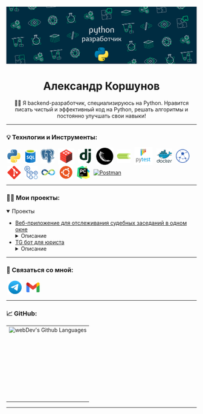 ![MasterHead](images/python-developer.gif)



<h1 align="center">Александр Коршунов </h1>
<p align="center"> 🧑‍💻 Я backend-разработчик, специализируюсь на Python. 
Нравится писать чистый и эффективный код на Python, решать алгоритмы и постоянно улучшать свои навыки!</p>


<hr>
<h3 align="left">💡 Технлогии и Инструменты:</h3>
<a href="https://www.python.org/" title='Python' target="_blank"><img align="center" src="images/python.svg" width="36" height="36" alt="Python" hspace="2" /></a>
<a href="https://ru.wikipedia.org/wiki/SQL" title="Structured Query Language — язык управления базами данных для реляционных баз данных." target="_blank"><img align="center" src="images/sql.png" width="36" height="36" alt="SQL" hspace="2" /></a>
<a href="https://www.postgresql.org/" title="PostgreSQL" target="_blank"><img align="center" src="images/postgresql.svg" width="38" height="38" alt="PostgreSQL" hspace="2" /></a>
<a href="https://redis.io/" title="Redis" target="_blank"><img align="center" src="images/redis.png" width="43" height="43" alt="Redis" hspace="3"/></a>
<a href="https://www.djangoproject.com/" title="Django" target="_blank"><img align="center" src="images/django.svg" width="38" height="38" alt="Django" hspace="3" /></a>
<a href="https://flask.palletsprojects.com/" title="Flask" target="_blank"><img align="center" src="images/flask.png" width="45" height="45" alt="Flask" hspace="3" /></a>
<a href="https://docs.celeryq.dev/en/stable/" title="Celery" target="_blank"><img align="center" src="images/celery.png" width="36" height="36" alt="Celery" hspace="3" /></a>
<a href="https://docs.pytest.org/" title="Pytest" target="_blank"><img  align="center" src="images/pytest.svg" width="48" height="48" alt="Pytest" hspace="3" /></a>
<a href="https://www.docker.com/" title="Docker" target="_blank"><img align="center" src="images/docker.svg" width="41" height="41" alt="Docker" hspace="4" /></a>
<a href="https://docs.aiohttp.org/en/stable/" title="Aiohttp" target="_blank"><img align="center" src="images/aiohttp.svg" width="36" height="36" alt="Aiohttp" hspace="3" /></a>
<a href="https://git-scm.com/" title="Git" target="_blank"><img align="center" src="images/git.svg" width="35" height="35" alt="Git" hspace="3" /></a>
<a href="https://docs.github.com/en/actions" title="GitGub Actions" target="_blank"><img align="center" src="images/github-actions.svg" width="35" height="35" alt="GitGub Actions" hspace="3" /></a>
<a href="https://ru.wikipedia.org/wiki/CI/CD" title="CI/CD" target="_blank"><img align="center" src="images/cicd.png" width="36" alt="CI/CD" hspace="3" /></a>
<a href="https://ubuntu.com/" title="Ubuntu OS" target="_blank"><img align="center" src="images/ubuntu.svg" width="38" height="38" alt="Ubuntu OS" hspace="3" /></a>
<a href="https://www.jetbrains.com/pycharm/" title="PyCharm" target="_blank"><img align="center" src="images/pycharm.svg" width="34" height="34" alt="PyCharm" hspace="3" /></a>
<a href="https://git-scm.com/" title="Postman" target="_blank"><img align="center" src="images/postman.svg" width="35" height="35" alt="Postman" hspace="3" /></a>




<hr>
<h3 align="left">👨‍💻 Мои проекты:</h3>

 <details open>
  <summary>Проекты</summary>
   <ul>
    <li><a href="https://github.com/AleksandrKorshun92/double_website">Веб-приложение для отслеживания судебных заседаний в одном окне </a></li>
     <details>
      <summary>Описание</summary>
       <b>&nbsp;&nbsp;&nbsp;&nbsp;Задача:</b>
        <ul><ul>
         <li>Разработать backend-часть для процесса отслеживания судебных заседаний в арбитражных судах.</li>
        </ul></ul>
       <b>&nbsp;&nbsp;&nbsp;&nbsp;Результаты:</b>
        <ul><ul>
         <li>Реализовал регистрацию пользователей и аутентификацию, через django.contrib.auth;</li>
         <li>Добавил функционал управления отслеживания залов судебных заседаний (добавление новых залов, изменение, удаление);</li>
         <li>Реализовал  возможность просмотра судебных дел в настоящую дату;</li>
         <li>Настроил базу данных, для сохранение данных через интерфейсы SQLAlchemy с SQLite;</li>
         <li>Сделал fronted-часть приложения;</li>
         <li>Реализовал развертывание проекта через Docker Compose с использованием Nginx.</li>
        </ul></ul>
       <b>&nbsp;&nbsp;&nbsp;&nbsp;<u>Используемые технологии:</u></b>
        <ul><ul>
         <li>Python, Django, Django REST Framework,Docker, Pytest, django-baton, Nginx, SQLite.</li>
        </ul></ul>&nbsp;
     </details>
    <li><a href="https://github.com/AleksandrKorshun92/tg_bot">TG бот для юриста</a></li> 
     <details>
      <summary>Описание</summary>
       <b>&nbsp;&nbsp;&nbsp;&nbsp;<u>Задача:</u></b>
        <ul><ul>
         <li>Разработать Телеграмм бота для взпимодействия с клиентами.</li>
        </ul></ul>
       <b>&nbsp;&nbsp;&nbsp;&nbsp;<u>Результаты:</u></b>
        <ul><ul>
         <li>Реализовал бота для создания, просмотра и управления услугами юриста на основе Aiogram;</li>
         <li>Подключил базу данных SQLite для записи новых клиентов, отслежования задач и встреч;</li>
         <li>Настроил асинхронную отправку сообщений от администратора пользователям;</li>
         <li>Сделал мониторинг задач;</li>
         <li>Реализовал запуск проекта с использованием Docker Compose.</li>
        </ul></ul>
       <b>&nbsp;&nbsp;&nbsp;&nbsp;<u>Используемые технологии:</u></b>
        <ul><ul>
         <li>Python, Aiogram, SQLite, Docker, Flower.</li>
        </ul></ul>&nbsp;
     </details>
      </ul>
 </details>


<hr>
<h3 align="left"> 📲 Связаться со мной:</h3>
<p align="left">
 <a href="https://t.me/Aleksander_Korshunov92" title='Telegram' target="_blank"><img align="center" src="images/telegram.svg" alt="Telegram" width="40" hspace="3" /></a>
 <a href="mailto:korshunovay1192@gmail.com" title="Gmail" target="_blank"><img align="center" src="images/gmail.svg" alt="Gmail" width="35" hspace="3"/></a>
</p>



<hr> 
<h3 align="left">📈 GitHub:</h3>
<table>
  <tr>
    <td>
      <img height="195px" align="right" alt="webDev's Github Languages" src="https://github-readme-stats-sigma-five.vercel.app/api/top-langs/?username=AleksandrKorshun92&layout=compact&theme=vision-friendly-dark" />
    </td>
  </tr>
</table>




<hr>
<p align="center"><img src="https://komarev.com/ghpvc/?username=AleksandrKorshun92&style=flate&color=blue" alt=""></p>
